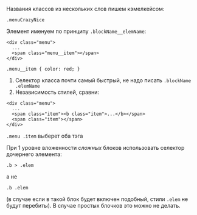 Названия классов из нескольких слов пишем кэмелкейсом:
```
.menuCrazyNice
```
 
 
Элемент именуем по принципу `.blockName__elemName`:
```
<div class="menu">
  ...
  <span class="menu__item"></span>
</div>
```
```
.menu__item { color: red; }
```
1) Селектор класса почти самый быстрый, не надо писать `.blockName .elemName` 
2) Независимость стилей, сравни: 
```
<div class="menu">
  ...
  <span class="item"><b class="item">...</b></span>
  <span class="item"></span>
</div>
```
`.menu .item` выберет оба тэга
 
 
 

При 1 уровне вложенности *сложных* блоков использовать селектор дочернего элемента:
```
.b > .elem
```
а не
```
.b .elem
```
(в случае если в такой блок будет включен подобный, стили `.elem` не будут перебиты).
В случае простых блочков это можно не делать.

